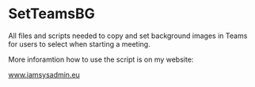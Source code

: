 # SetTeamsBG
All files and scripts needed to copy and set background images in Teams for users to select when starting a meeting.

More inforamtion how to use the script is on my website:

www.iamsysadmin.eu
